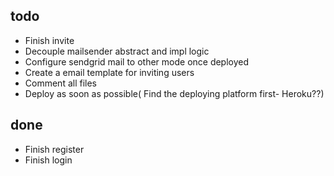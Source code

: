 ## todo
- Finish invite
- Decouple mailsender abstract and impl logic
- Configure sendgrid mail to other mode once deployed
- Create a email template for inviting users
- Comment all files
- Deploy as soon as possible( Find the deploying platform first- Heroku??)

## done
- Finish register
- Finish login
